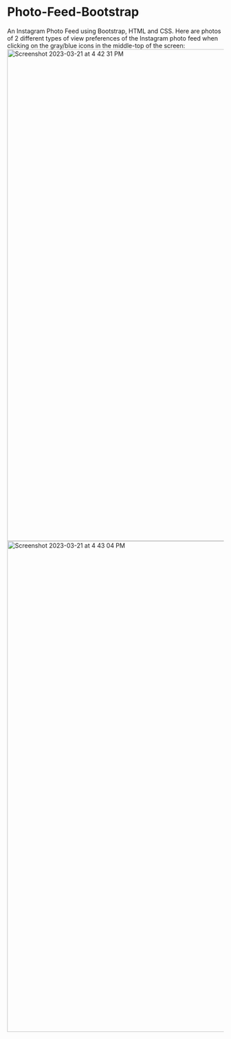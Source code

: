 # Photo-Feed-Bootstrap

An Instagram Photo Feed using Bootstrap, HTML and CSS.
Here are photos of 2 different types of view preferences of the Instagram photo feed when clicking on the gray/blue icons in the middle-top of the screen:
<img width="1145" alt="Screenshot 2023-03-21 at 4 42 31 PM" src="https://user-images.githubusercontent.com/108476869/226745474-365c70a6-161a-41de-85cc-c768c15f819a.png">
<img width="1143" alt="Screenshot 2023-03-21 at 4 43 04 PM" src="https://user-images.githubusercontent.com/108476869/226745496-69013baf-742f-491c-bb87-71f2301b897b.png">
